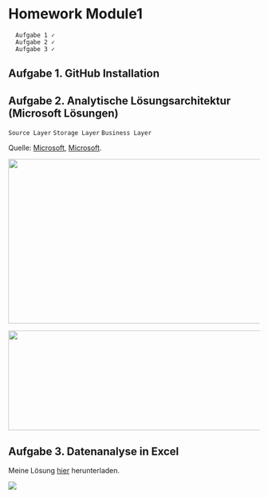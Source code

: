 # Homework Module1
      Aufgabe 1 ✓
      Aufgabe 2 ✓
      Aufgabe 3 ✓

## **Aufgabe 1. GitHub Installation**

## **Aufgabe 2. Analytische Lösungsarchitektur (Microsoft Lösungen)**

``` Source Layer ```
``` Storage Layer ```
``` Business Layer ```

Quelle: [Microsoft](https://ms-f1-sites-02-we.azurewebsites.net/en-us/story/1642494564702299934-nagelgroup-azure-de), [Microsoft](https://learn.microsoft.com/en-us/power-bi/guidance/center-of-excellence-business-intelligence-solution-architecture).
<p>
<img src= "https://github.com/oksana-da/DE-101/blob/main/img/101.png" width="520" height="330">
</p>

<p>
<img src= "https://github.com/oksana-da/DE-101/blob/main/img/102.png" width="520" height="200">
</p>

## **Aufgabe 3. Datenanalyse in Excel**

Meine Lösung [hier](https://github.com/oksana-da/DE-101/blob/main/Module1/SolutionSuperStore.xlsx) herunterladen.

<p>
<img src= "https://github.com/oksana-da/DE-101/blob/main/img/103.png">
</p>
